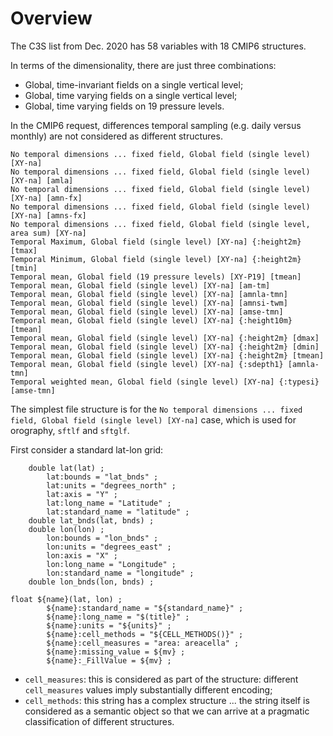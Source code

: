 # Overview

The C3S list from Dec. 2020 has 58 variables with 18 CMIP6 structures.

In terms of the dimensionality, there are just three combinations:

* Global, time-invariant fields on a single vertical level;
* Global, time varying fields on a single vertical level;
* Global, time varying fields on 19 pressure levels.

In the CMIP6 request, differences temporal sampling (e.g. daily versus monthly) are not considered as different structures. 

```
No temporal dimensions ... fixed field, Global field (single level) [XY-na]
No temporal dimensions ... fixed field, Global field (single level) [XY-na] [amla]
No temporal dimensions ... fixed field, Global field (single level) [XY-na] [amn-fx]
No temporal dimensions ... fixed field, Global field (single level) [XY-na] [amns-fx]
No temporal dimensions ... fixed field, Global field (single level, area sum) [XY-na]
Temporal Maximum, Global field (single level) [XY-na] {:height2m} [tmax]
Temporal Minimum, Global field (single level) [XY-na] {:height2m} [tmin]
Temporal mean, Global field (19 pressure levels) [XY-P19] [tmean]
Temporal mean, Global field (single level) [XY-na] [am-tm]
Temporal mean, Global field (single level) [XY-na] [amnla-tmn]
Temporal mean, Global field (single level) [XY-na] [amnsi-twm]
Temporal mean, Global field (single level) [XY-na] [amse-tmn]
Temporal mean, Global field (single level) [XY-na] {:height10m} [tmean]
Temporal mean, Global field (single level) [XY-na] {:height2m} [dmax]
Temporal mean, Global field (single level) [XY-na] {:height2m} [dmin]
Temporal mean, Global field (single level) [XY-na] {:height2m} [tmean]
Temporal mean, Global field (single level) [XY-na] {:sdepth1} [amnla-tmn]
Temporal weighted mean, Global field (single level) [XY-na] {:typesi} [amse-tmn]
```

The simplest file structure is for the `No temporal dimensions ... fixed field, Global field (single level) [XY-na]` case, which is used for orography, `sftlf` and `sftglf`. 

First consider a standard lat-lon grid:
```
	double lat(lat) ;
		lat:bounds = "lat_bnds" ;
		lat:units = "degrees_north" ;
		lat:axis = "Y" ;
		lat:long_name = "Latitude" ;
		lat:standard_name = "latitude" ;
	double lat_bnds(lat, bnds) ;
	double lon(lon) ;
		lon:bounds = "lon_bnds" ;
		lon:units = "degrees_east" ;
		lon:axis = "X" ;
		lon:long_name = "Longitude" ;
		lon:standard_name = "longitude" ;
	double lon_bnds(lon, bnds) ;
```

```
float ${name}(lat, lon) ;
		${name}:standard_name = "${standard_name}" ;
		${name}:long_name = "$(title}" ;
		${name}:units = "${units}" ;
		${name}:cell_methods = "${CELL_METHODS()}" ;
		${name}:cell_measures = "area: areacella" ;
		${name}:missing_value = ${mv} ;
		${name}:_FillValue = ${mv} ;
```

* `cell_measures`: this is considered as part of the structure: different `cell_measures` values imply substantially different encoding;
* `cell_methods`: this string has a complex structure ... the string itself is considered as a semantic object so that we can arrive at a pragmatic 
classification of different structures.






